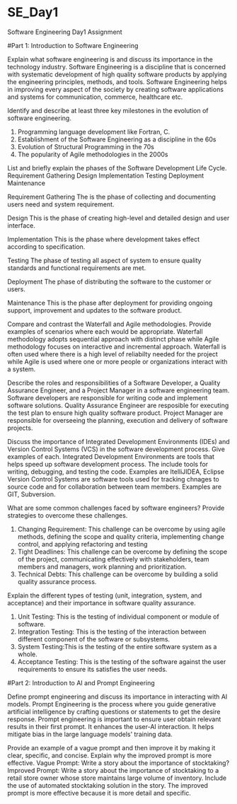 # SE_Day1
Software Engineering Day1 Assignment

#Part 1: Introduction to Software Engineering

Explain what software engineering is and discuss its importance in the technology industry.
Software Engineering is a discipline that is concerned with systematic development of high quality software products by applying the engineering principles, methods, and tools.
Software Engineering helps in improving every aspect of the society by creating software applications and systems for communication, commerce, healthcare etc.

Identify and describe at least three key milestones in the evolution of software engineering.
1. Programming language development like Fortran, C.
2. Establishment of the Software Engineering as a discipline in the 60s
3. Evolution of Structural Programming in the 70s
4. The popularity of Agile methodologies in the 2000s

List and briefly explain the phases of the Software Development Life Cycle.
Requirement Gathering
Design
Implementation
Testing
Deployment
Maintenance

Requirement Gathering
The is the phase of collecting and documenting users need and system requirement.

Design
This is the phase of creating high-level and detailed design and user interface.

Implementation
This is the phase where development takes effect according to specification.

Testing
The phase of testing all aspect of system to ensure quality standards and functional requirements are met.

Deployment
The phase of distributing the software to the customer or users.

Maintenance
This is the phase after deployment for providing ongoing support, improvement and updates to the software product.

Compare and contrast the Waterfall and Agile methodologies. Provide examples of scenarios where each would be appropriate.
Waterfall methodology adopts sequential approach with distinct phase while Agile methodology focuses on interactive and incremental approach.
Waterfall is often used where there is a high level of reliabilty needed for the project while Agile is used where one or more people or organizations interact with a system.

Describe the roles and responsibilities of a Software Developer, a Quality Assurance Engineer, and a Project Manager in a software engineering team.
Software developers are responsible for writing code and implement software solutions.
Quality Assurance Engineer are resposible for executing the test plan to ensure high quality software product.
Project Manager are responsible for overseeing the planning, execution and delivery of software projects.

Discuss the importance of Integrated Development Environments (IDEs) and Version Control Systems (VCS) in the software development process. Give examples of each.
Integrated Development Environments are tools that helps speed up software development process. The include tools for writing, debugging, and testing the code. Examples are ItelliJIDEA, Eclipse
Version Control Systems are software tools used for tracking chnages to source code and for collaboration between team members. Examples are GIT, Subversion.

What are some common challenges faced by software engineers? Provide strategies to overcome these challenges.
1. Changing Requirement: This challenge can be overcome by using agile methods, defining the scope and quality criteria, implementing change control, and applying refactoring and testing
2. Tight Deadlines: This challenge can be overcome by defining the scope of the project, communicating effectively with stakeholders, team members and managers, work planning and prioritization.
3. Technical Debts: This challenge can be overcome by building a solid quality assurance process.

Explain the different types of testing (unit, integration, system, and acceptance) and their importance in software quality assurance.
1. Unit Testing: This is the testing of individual component or module of software.
2. Integration Testing: This is the testing of the interaction between different component of the software or subsystems.
3. System Testing:This is the testing of the entire software system as a whole.
4. Acceptance Testing: This is the testing of the software against the user requirements to ensure its satisfies the user needs.

#Part 2: Introduction to AI and Prompt Engineering


Define prompt engineering and discuss its importance in interacting with AI models.
Prompt Engineering is the process where you guide generative artificial intelligence by crafting questions or statements to get the desire response. 
Prompt engineering is important to ensure user obtain relevant results in their first prompt. It enhances the user-AI interaction. It helps mitigate bias in the large language models' training data.

Provide an example of a vague prompt and then improve it by making it clear, specific, and concise. Explain why the improved prompt is more effective.
Vague Prompt: Write a story about the importance of stocktaking?
Improved Prompt: Write a story about the importance of stocktaking to a retail store owner whose store maintains large volume of inventory. Include the use of automated stocktaking solution in the story.
The improved prompt is more effective because it is more detail and specific.

